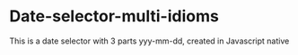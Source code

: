 # Date-selector-multi-idioms
This is a date selector with 3 parts yyy-mm-dd, created in Javascript native
